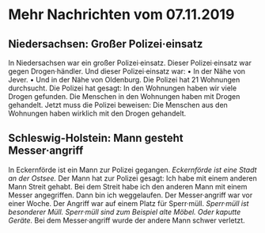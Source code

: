 # Mehr Nachrichten vom 07.11.2019


## Niedersachsen: Großer Polizei·einsatz
In Niedersachsen war ein großer Polizei·einsatz. Dieser Polizei·einsatz war gegen Drogen·händler. Und dieser Polizei·einsatz war: • In der Nähe von Jever. • Und in der Nähe von Oldenburg. Die Polizei hat 21 Wohnungen durchsucht. Die Polizei hat gesagt: In den Wohnungen haben wir viele Drogen gefunden. Die Menschen in den Wohnungen haben mit Drogen gehandelt. Jetzt muss die Polizei beweisen: Die Menschen aus den Wohnungen haben wirklich mit den Drogen gehandelt. 

## Schleswig-Holstein: Mann gesteht Messer·angriff
In Eckernförde ist ein Mann zur Polizei gegangen.  *Eckernförde ist eine Stadt an der Ostsee.*  Der Mann hat zur Polizei gesagt: Ich habe mit einem anderen Mann Streit gehabt. Bei dem Streit habe ich den anderen Mann mit einem Messer angegriffen. Dann bin ich weggelaufen. Der Messer·angriff war vor einer Woche. Der Angriff war auf einem Platz für Sperr·müll.  *Sperr·müll ist besonderer Müll.*   *Sperr·müll sind zum Beispiel alte Möbel.*   *Oder kaputte Geräte.*  Bei dem Messer·angriff wurde der andere Mann schwer verletzt. 
